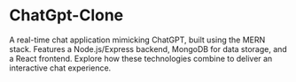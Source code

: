 # ChatGpt-Clone
A real-time chat application mimicking ChatGPT, built using the MERN stack. Features a Node.js/Express backend, MongoDB for data storage, and a React frontend. Explore how these technologies combine to deliver an interactive chat experience.
